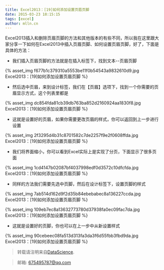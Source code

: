 ```yaml
---
title: Excel2013：[19]如何添加设置页眉页脚
date: 2015-03-23 18:15:15
tags: [excel]
author: mlln.cn
---
```

Excel2013插入和删除页眉页脚的方法和其他版本的有些不同，所以我在这里跟大家分享一下如何在Excel2013中插入页眉页脚、如何设置页眉页脚，好了，下面是具体的方法：

- 我们插入页眉页脚的方法就是在插入标签下，找到文本--页眉页脚

{% asset_img f677b1c379310a5553be11f0b54543a9832610d9.jpg Excel2013：[19]如何添加设置页眉页脚 %}

- 然后选中页眉，来到设计标签，我们在【页眉】选项下，找到一个你需要的页眉显示方式，这个列表里都是

{% asset_img dc854fda81cb39db763ba852d2160924aa1830f8.jpg Excel2013：[19]如何添加设置页眉页脚 %}

- 这就是设置好的页眉，如果你需要更改页眉的样式，你可以返回到上一步进行设置

{% asset_img 2f3295d4b31c8701582c7de2257f9e2f0608ffda.jpg Excel2013：[19]如何添加设置页眉页脚 %}

- 我们将界面缩小，你可以看到Excel实际上是实现了分页，下面显示了很多页面

{% asset_img 1cd4147b02087bf4037998edf0d3572c10dfcfda.jpg Excel2013：[19]如何添加设置页眉页脚 %}

- 同样的方法我们需要先选中页脚，然后在设计标签下，设置页脚的样式

{% asset_img 7ab514d162d9f2d35b84ebebabec8a136227ccda.jpg Excel2013：[19]如何添加设置页眉页脚 %}

{% asset_img 109eb7ec8a13632773780d37938fa0ec09fac7da.jpg Excel2013：[19]如何添加设置页眉页脚 %}

- 这就是设置好的页脚，你也可以在上一步中从新设置样式

{% asset_img 90cebeec08fa513d313fa3da3f6d55fbb3fbd9da.jpg Excel2013：[19]如何添加设置页眉页脚 %}

> 转载请注明来自[DataScience](http://mlln.cn).

> 邮箱: 675495787@qq.com 

